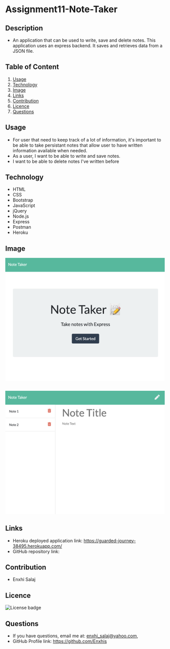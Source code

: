 # Assignment11-Note-Taker

## Description

   * An application that can be used to write, save and delete notes. This application uses an express backend. It saves and retrieves data from a JSON file.

## Table of Content

   1.  [Usage](#usage)
   2.  [Technology](#technology)
   3.  [Image](#image)
   4.  [Links](#links)
   5.  [Contribution](#contribution)
   6.  [Licence](#licence)
   7.  [Questions](#questions)

## Usage

   * For user that need to keep track of a lot of information, it's important to be able to take persistant notes that allow user to have written information  available when needed.
   * As a user, I want to be able to write and save notes.
   * I want to be able to delete notes I've written before

## Technology
   * HTML
   * CSS
   * Bootstrap
   * JavaScript
   * jQuery
   * Node.js
   * Express
   * Postman
   * Heroku

## Image
![Note-taker](/public/assets/Images/Note-Taker-1.png)

```
```
![Note-taker](/public/assets/Images/Note-Taker-2.png)

## Links
  * Heroku deployed application link: https://guarded-journey-38495.herokuapp.com/
  * GitHub repository link:
## Contribution
   * Enxhi Salaj

## Licence
![License badge](https://img.shields.io/badge/license-MIT-green)

## Questions
   * If you have questions, email me at: enxhi_salaj@yahoo.com,
   * GitHub Profile link: https://github.com/Enxhis
